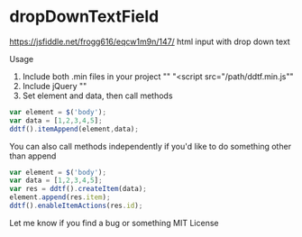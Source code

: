 # dropDownTextField
https://jsfiddle.net/frogg616/eqcw1m9n/147/
html input with drop down text


Usage
1. Include both .min files in your project 
    "<link rel="stylesheet" type="text/css" href="/path/ddtf.min.css">"
    "<script src="/path/ddtf.min.js"</script>"
2. Include jQuery "<script src="https://ajax.googleapis.com/ajax/libs/jquery/3.3.1/jquery.min.js"></script>"
3. Set element and data, then call methods
```javascript
var element = $('body');
var data = [1,2,3,4,5];
ddtf().itemAppend(element,data);
```
    
You can also call methods independently if you'd like to do something other than append
```javascript
var element = $('body');
var data = [1,2,3,4,5];
var res = ddtf().createItem(data);
element.append(res.item);
ddtf().enableItemActions(res.id);
```



Let me know if you find a bug or something
MIT License
